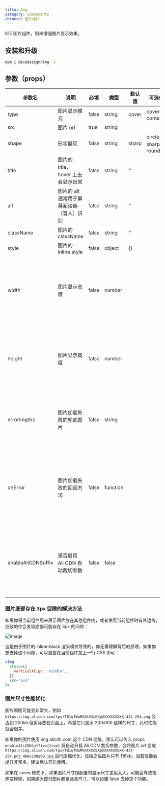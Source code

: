 ```yaml
---
title: Img
category: Components
chinese: 图片组件
---
```


ICE 图片组件，用来增强图片显示效果。

## 安装和升级

```bash
npm i @icedesign/img -S
```

## 参数（props）

| 参数名             | 说明                                      | 必填  | 类型     | 默认值 | 可选值                 | 备注                                                           |
| ------------------ | ----------------------------------------- | ----- | -------- | ------ | ---------------------- | -------------------------------------------------------------- |
| type               | 图片显示模式                              | false | string   | cover  | cover、contain         |                                                                |
| src                | 图片 url                                  | true  | string |        |                        |                                                                |
| shape              | 形状展现                                  | false | string   | sharp  | circle、sharp、rounded |                                                                |
| title              | 图片的 title，hover 上去会显示出来        | false | string   | ''     |                        |                                                                |
| alt                | 图片的 alt 通常用于屏幕阅读器（盲人）识别 | false | string   | ''     |                        |                                                                |
| className          | 图片的 className                          | false | string   | ''     |                        |                                                                |
| style              | 图片的 inline style                       | false | object   | {}     |                        |                                                                |
| width              | 图片显示宽度                              | false | number   |        |                        | 计算图片必需，不传则表现形式等同于普通 img 标签。              |
| height             | 图片显示高度                              | false | number   |        |                        | 计算图片必需，不传则表现形式等同于普通 img 标签。              |
| errorImgSrc        | 图片加载失败的兜底图片                    | false | string   |        |                        | 如果图片加载失败，那么将用这张图来代替                         |
| onError            | 图片加载失败的回调方法                    | false | function |        |                        | 如果图片加载失败，那么将执行这个 callback 让你添加一些容错逻辑 |
| enableAliCDNSuffix | 是否启用 Ali CDN 自动裁切参数             | false | false    |        |                        | 如果在 cover 模式下，图片高度太高可能会拉伸的比较模糊          |

### 图片底部存在 3px 空隙的解决方法

如果你将当前组件用来展示图片放在其他组件内，或者使用当前组件时有外边线，细致的你会发现底部可能存在 3px 的间隙：

![image](http://git.cn-hangzhou.oss.aliyun-inc.com/uploads/ice-components/ice-add-video/a02c7c20435905f1d13e7d3e7d61f7b7/image.png)

这是由于图片的 inline-block 渲染模式导致的，你无需理解背后的原理，如果你想去掉这个间隙，可以直接在当前组件加上一行 CSS 即可：

```jsx
<Img
  style={{
    verticalAlign: 'middle',
  }}
  src="xxx"
/>
```

### 图片尺寸性能优化

图片原图可能会非常大，例如 `https://img.alicdn.com/tps/TB1qfWuMVXXXXcEXpXXXXXXXXXX-434-254.png` 会达到 200kb 但实际放在页面上，希望它只显示 200x100 这样的尺寸，此时性能就会很差。

如果你的图片使用 img.alicdn.com 这个 CDN 地址，那么可以传入 props `enableAliCDNSuffix={true}` 将自动开启 Ali CDN 裁切参数，会将图片 url 变成 `https://img.alicdn.com/tps/TB1qfWuMVXXXXcEXpXXXXXXXXXX-434-254.png_400x200q90.jpg` 进行压缩优化，压缩之后图片只有 116kb，加载性能会提升非常多，建议默认开启使用。

如果在 cover 模式下，如果图片尺寸跟配置的显示尺寸差距太大，可能会导致拉伸变模糊，如果绝大部分图片都是此类尺寸，可以设置 false 去掉这个功能。
